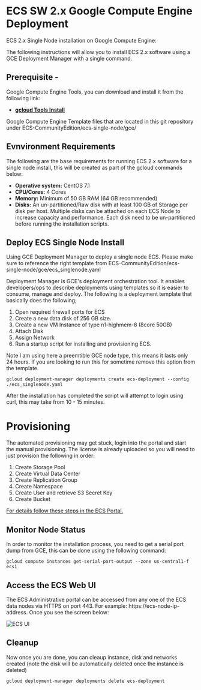 # ECS SW 2.x Google Compute Engine Deployment

ECS 2.x Single Node installation on Google Compute Engine: 

The following instructions will allow you to install ECS 2.x software using a GCE Deployment Manager with a single command.

## Prerequisite -
Google Compute Engine Tools, you can download and install it from the following link:
- **[gcloud Tools Install](https://cloud.google.com/sdk/gcloud/ "gcloud Tool Guide")**

Google Compute Engine Template files that are located in this git repository under ECS-CommunityEdition/ecs-single-node/gce/


## Evnvironment Requirements 
The following are the base requirements for running ECS 2.x software for a single node install, this will be created as part of the gcloud commands below:


- **Operative system:** CentOS 7.1
- **CPU/Cores:** 4 Cores
- **Memory:** Minimum of 50 GB RAM (64 GB recommended)
- **Disks:** An un-partitioned/Raw disk with at least 100 GB of Storage per disk per host. Multiple disks can be attached on each ECS Node to increase capacity and performance. Each disk need to be un-partitioned before running the installation scripts.


## Deploy ECS Single Node Install

Using GCE Deployment Manager to deploy a single node ECS. Please make sure to reference the right template from ECS-CommunityEdition/ecs-single-node/gce/ecs_singlenode.yaml

Deployment Manager is GCE's deployment orchestration tool. It enables developers/ops to describe deployments using templates so it is easier to consume, manage and deploy. The following is a deployment template that basically does the following;

1. Open required firewall ports for ECS
2. Create a new data disk of 256 GB size.
2. Create a new VM Instance of type n1-highmem-8 (8core 50GB)
3. Attach Disk
4. Assign Network
5. Run a startup script for installing and provisioning ECS.

Note I am using here a preemtible GCE node type, this means it lasts only 24 hours. If you are looking to run this for sometime remove this option from the template.

```
gcloud deployment-manager deployments create ecs-deployment --config ./ecs_singlenode.yaml
```

After the installation has completed the script will attempt to login using curl, this may take from 10 - 15 minutes.


# Provisioning
The automated provisioning may get stuck, login into the portal and start the manual provisioning. The license is already uploaded so you will need to just provision the following in order:

1. Create Storage Pool
2. Create Virtual Data Center
3. Create Replication Group
4. Create Namespace
4. Create User and retrieve S3 Secret Key
5. Create Bucket

[For details follow these steps in the ECS Portal.](https://github.com/EMCECS/ECS-CommunityEdition/blob/master/Documentation/ECS-UI-Web-Interface.md "ECS Manual Provisioning using ECS Web UI")


## Monitor Node Status
In order to monitor the installation process, you need to get a serial port dump from GCE, this can be done using the following command:

    gcloud compute instances get-serial-port-output --zone us-central1-f ecs1

## Access the ECS Web UI

 The ECS Administrative portal can be accessed from any one of the ECS data nodes via HTTPS on port 443. For example: https://ecs-node-ip-address. Once you see the screen below:

![ECS UI](https://github.com/EMCECS/ECS-CommunityEdition/blob/master/Documentation/media/ecs-waiting-for-webserver.PNG)


## Cleanup
Now once you are done, you can cleaup instance, disk and networks created (note the disk will be automatically deleted once the instance is deleted)

    gcloud deployment-manager deployments delete ecs-deployment



